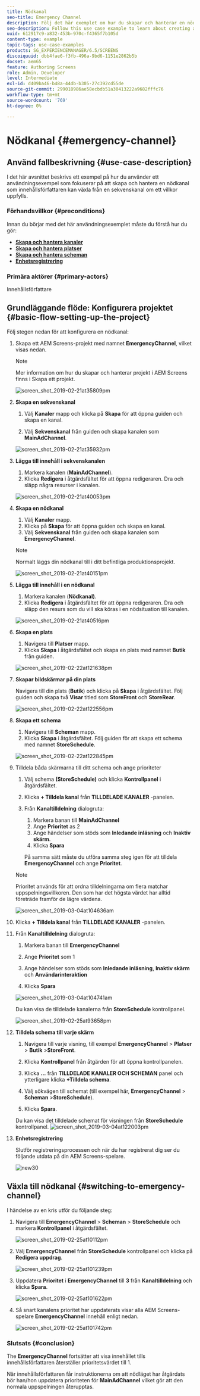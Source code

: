 ```yaml
---
title: Nödkanal
seo-title: Emergency Channel
description: Följ det här exemplet om hur du skapar och hanterar en nödkanal som innehållsförfattaren kan växla från en sekvenskanal om ett villkor uppfylls.
seo-description: Follow this use case example to learn about creating and managing an emergency channel that the content author can switch from a sequence channel in case of a precondition.
uuid: 612917c9-a832-453b-970c-f4365f7b105d
content-type: example
topic-tags: use-case-examples
products: SG_EXPERIENCEMANAGER/6.5/SCREENS
discoiquuid: dbb4fae6-f3fb-496a-9bd6-1151e2862b5b
docset: aem65
feature: Authoring Screens
role: Admin, Developer
level: Intermediate
exl-id: d409ba46-b48a-44db-b305-27c392cd55de
source-git-commit: 299018986ae58ecbdb51a30413222a9682fffc76
workflow-type: tm+mt
source-wordcount: '769'
ht-degree: 0%

---
```


# Nödkanal {#emergency-channel}

## Använd fallbeskrivning {#use-case-description}

I det här avsnittet beskrivs ett exempel på hur du använder ett användningsexempel som fokuserar på att skapa och hantera en nödkanal som innehållsförfattaren kan växla från en sekvenskanal om ett villkor uppfylls.

### Förhandsvillkor {#preconditions}

Innan du börjar med det här användningsexemplet måste du förstå hur du gör:

* **[Skapa och hantera kanaler](managing-channels.md)**
* **[Skapa och hantera platser](managing-locations.md)**
* **[Skapa och hantera scheman](managing-schedules.md)**
* **[Enhetsregistrering](device-registration.md)**

### Primära aktörer {#primary-actors}

Innehållsförfattare

## Grundläggande flöde: Konfigurera projektet {#basic-flow-setting-up-the-project}

Följ stegen nedan för att konfigurera en nödkanal:

1. Skapa ett AEM Screens-projekt med namnet **EmergencyChannel**, vilket visas nedan.

   >[!NOTE]
   >Mer information om hur du skapar och hanterar projekt i AEM Screens finns i Skapa ett projekt.

   ![screen_shot_2019-02-21at35809pm](assets/screen_shot_2019-02-21at35809pm.png)

1. **Skapa en sekvenskanal**

   1. Välj **Kanaler** mapp och klicka på **Skapa** för att öppna guiden och skapa en kanal.

   1. Välj **Sekvenskanal** från guiden och skapa kanalen som **MainAdChannel**.

   ![screen_shot_2019-02-21at35932pm](assets/screen_shot_2019-02-21at35932pm.png)

1. **Lägga till innehåll i sekvenskanalen**

   1. Markera kanalen (**MainAdChannel**).
   1. Klicka **Redigera** i åtgärdsfältet för att öppna redigeraren. Dra och släpp några resurser i kanalen.

   ![screen_shot_2019-02-21at40053pm](assets/screen_shot_2019-02-21at40053pm.png)

1. **Skapa en nödkanal**

   1. Välj **Kanaler** mapp.
   1. Klicka på **Skapa** för att öppna guiden och skapa en kanal.
   1. Välj **Sekvenskanal** från guiden och skapa kanalen som **EmergencyChannel**.

   >[!NOTE]
   >
   >Normalt läggs din nödkanal till i ditt befintliga produktionsprojekt.

   ![screen_shot_2019-02-21at40151pm](assets/screen_shot_2019-02-21at40151pm.png)

1. **Lägga till innehåll i en nödkanal**

   1. Markera kanalen (**Nödkanal)**.
   1. Klicka **Redigera** i åtgärdsfältet för att öppna redigeraren. Dra och släpp den resurs som du vill ska köras i en nödsituation till kanalen.

   ![screen_shot_2019-02-21at40516pm](assets/screen_shot_2019-02-21at40516pm.png)

1. **Skapa en plats**

   1. Navigera till **Platser** mapp.
   1. Klicka **Skapa** i åtgärdsfältet och skapa en plats med namnet **Butik** från guiden.

   ![screen_shot_2019-02-22at121638pm](assets/screen_shot_2019-02-22at121638pm.png)

1. **Skapar bildskärmar på din plats**

   Navigera till din plats (**Butik**) och klicka på **Skapa** i åtgärdsfältet. Följ guiden och skapa två **Visar** titled som **StoreFront** och **StoreRear**.

   ![screen_shot_2019-02-22at122556pm](assets/screen_shot_2019-02-22at122556pm.png)

1. **Skapa ett schema**

   1. Navigera till **Scheman** mapp.
   1. Klicka **Skapa** i åtgärdsfältet. Följ guiden för att skapa ett schema med namnet **StoreSchedule**.

   ![screen_shot_2019-02-22at122845pm](assets/screen_shot_2019-02-22at122845pm.png)

1. Tilldela båda skärmarna till ditt schema och ange prioriteter

   1. Välj schema **(StoreSchedule)** och klicka **Kontrollpanel** i åtgärdsfältet.

   1. Klicka **+ Tilldela kanal** från **TILLDELADE KANALER** -panelen.

   1. Från **Kanaltilldelning** dialogruta:

      1. Markera banan till **MainAdChannel**
      1. Ange **Prioritet** as 2
      1. Ange händelser som stöds som **Inledande inläsning** och **Inaktiv skärm**.
      1. Klicka **Spara**

      På samma sätt måste du utföra samma steg igen för att tilldela **EmergencyChannel** och ange **Prioritet**.

   >[!NOTE]
   >
   >Prioritet används för att ordna tilldelningarna om flera matchar uppspelningsvillkoren. Den som har det högsta värdet har alltid företräde framför de lägre värdena.

   ![screen_shot_2019-03-04at104636am](assets/screen_shot_2019-03-04at104636am.png)

1. Klicka **+ Tilldela kanal** från **TILLDELADE KANALER** -panelen.

1. Från **Kanaltilldelning** dialogruta:

   1. Markera banan till **EmergencyChannel**
   1. Ange **Prioritet** som 1

   1. Ange händelser som stöds som **Inledande inläsning**, **Inaktiv skärm** och **Användarinteraktion**

   1. Klicka **Spara**

   ![screen_shot_2019-03-04at104741am](assets/screen_shot_2019-03-04at104741am.png)

   Du kan visa de tilldelade kanalerna från **StoreSchedule** kontrollpanel.

   ![screen_shot_2019-02-25at93658pm](assets/screen_shot_2019-02-25at93658pm.png)

1. **Tilldela schema till varje skärm**

   1. Navigera till varje visning, till exempel **EmergencyChannel** > **Platser** > **Butik** >**StoreFront**.

   1. Klicka **Kontrollpanel** från åtgärden för att öppna kontrollpanelen.
   1. Klicka **...** från **TILLDELADE KANALER OCH SCHEMAN** panel och ytterligare klicka **+Tilldela schema**.

   1. Välj sökvägen till schemat (till exempel här, **EmergencyChannel** > **Scheman** >**StoreSchedule**).

   1. Klicka **Spara**.

   Du kan visa det tilldelade schemat för visningen från **StoreSchedule** kontrollpanel.
   ![screen_shot_2019-03-04at122003pm](assets/screen_shot_2019-03-04at122003pm.png)

1. **Enhetsregistrering**

   Slutför registreringsprocessen och när du har registrerat dig ser du följande utdata på din AEM Screens-spelare.

   ![new30](assets/new30.gif)

## Växla till nödkanal {#switching-to-emergency-channel}

I händelse av en kris utför du följande steg:

1. Navigera till **EmergencyChannel** > **Scheman** > **StoreSchedule** och markera **Kontrollpanel** i åtgärdsfältet.

   ![screen_shot_2019-02-25at10112pm](assets/screen_shot_2019-02-25at101112pm.png)

1. Välj **EmergencyChannel** från **StoreSchedule** kontrollpanel och klicka på **Redigera uppdrag**.

   ![screen_shot_2019-02-25at101239pm](assets/screen_shot_2019-02-25at101239pm.png)

1. Uppdatera **Prioritet** i **EmergencyChannel** till **3** från **Kanaltilldelning** och klicka **Spara**.

   ![screen_shot_2019-02-25at101622pm](assets/screen_shot_2019-02-25at101622pm.png)

1. Så snart kanalens prioritet har uppdaterats visar alla AEM Screens-spelare **EmergencyChannel** innehåll enligt nedan.

   ![screen_shot_2019-02-25at101742pm](assets/screen_shot_2019-02-25at101742pm.png)

### Slutsats {#conclusion}

The **EmergencyChannel** fortsätter att visa innehållet tills innehållsförfattaren återställer prioritetsvärdet till 1.

När innehållsförfattaren får instruktionerna om att nödläget har åtgärdats bör han/hon uppdatera prioriteten för **MainAdChannel** vilket gör att den normala uppspelningen återupptas.
